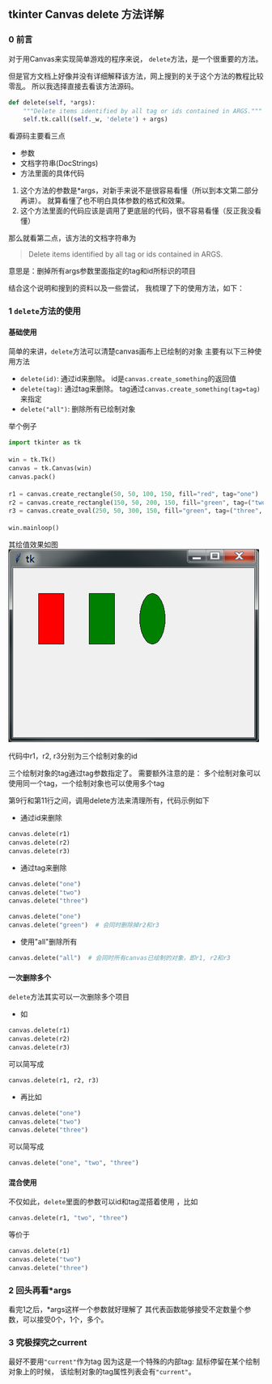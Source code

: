 ## tkinter Canvas delete 方法详解

### 0 前言
对于用Canvas来实现简单游戏的程序来说，
`delete`方法，是一个很重要的方法。

但是官方文档上好像并没有详细解释该方法，网上搜到的关于这个方法的教程比较零乱。
所以我选择直接去看该方法源码。
```python
def delete(self, *args):
    """Delete items identified by all tag or ids contained in ARGS."""
    self.tk.call((self._w, 'delete') + args)
```

看源码主要看三点
- 参数
- 文档字符串(DocStrings)
- 方法里面的具体代码

1. 这个方法的参数是*args，对新手来说不是很容易看懂（所以到本文第二部分再讲）。
就算看懂了也不明白具体参数的格式和效果。
3. 这个方法里面的代码应该是调用了更底层的代码，很不容易看懂（反正我没看懂）

那么就看第二点，该方法的文档字符串为
> Delete items identified by all tag or ids contained in ARGS.

意思是：删掉所有args参数里面指定的tag和id所标识的项目

结合这个说明和搜到的资料以及一些尝试，
我梳理了下的使用方法，如下：

### 1 `delete`方法的使用

#### 基础使用
简单的来讲，`delete`方法可以清楚canvas画布上已绘制的对象
主要有以下三种使用方法

- `delete(id)`: 通过id来删除。
  id是`canvas.create_something`的返回值
- `delete(tag)`: 通过tag来删除。
  tag通过`canvas.create_something(tag=tag)`来指定
- `delete("all")`: 删除所有已绘制对象

举个例子

```python
import tkinter as tk

win = tk.Tk()
canvas = tk.Canvas(win)
canvas.pack()

r1 = canvas.create_rectangle(50, 50, 100, 150, fill="red", tag="one")
r2 = canvas.create_rectangle(150, 50, 200, 150, fill="green", tag=("two", "green"))
r3 = canvas.create_oval(250, 50, 300, 150, fill="green", tag=("three", "green"))

win.mainloop()
```

其绘值效果如图
![](imgs\1_1.png)

代码中r1，r2, r3分别为三个绘制对象的id

三个绘制对象的tag通过tag参数指定了。
需要额外注意的是：
多个绘制对象可以使用同一个tag，一个绘制对象也可以使用多个tag

第9行和第11行之间，调用delete方法来清理所有，代码示例如下
- 通过id来删除
```python
canvas.delete(r1)
canvas.delete(r2)
canvas.delete(r3)
```
- 通过tag来删除
```python
canvas.delete("one")
canvas.delete("two")
canvas.delete("three")
```
```python
canvas.delete("one")
canvas.delete("green")  # 会同时删除掉r2和r3
```
- 使用"all"删除所有
```python
canvas.delete("all")  # 会同时所有canvas已绘制的对象，即r1, r2和r3
```

#### 一次删除多个

`delete`方法其实可以一次删除多个项目
- 如
```python
canvas.delete(r1)
canvas.delete(r2)
canvas.delete(r3)
```
可以简写成
```python
canvas.delete(r1, r2, r3)
```
- 再比如
```python
canvas.delete("one")
canvas.delete("two")
canvas.delete("three")
```
可以简写成
```python
canvas.delete("one", "two", "three")
```

#### 混合使用

不仅如此，`delete`里面的参数可以id和tag混搭着使用 ，比如
```python
canvas.delete(r1, "two", "three")
```
等价于
```python
canvas.delete(r1)
canvas.delete("two")
canvas.delete("three")
```

### 2 回头再看*args

看完1之后，*args这样一个参数就好理解了
其代表函数能够接受不定数量个参数，可以接受0个，1个，多个。

### 3 究极探究之current
最好不要用`"current"`作为tag
因为这是一个特殊的内部tag:
鼠标停留在某个绘制对象上的时候，
该绘制对象的tag属性列表会有`"current"`。
